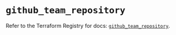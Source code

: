 # `github_team_repository`

Refer to the Terraform Registry for docs: [`github_team_repository`](https://registry.terraform.io/providers/integrations/github/6.7.3/docs/resources/team_repository).
